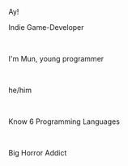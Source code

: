 Ay!

Indie Game-Developer

</br>

I'm Mun, young programmer

</br>

he/him

</br>

Know 6 Programming Languages

</br>

Big Horror Addict
